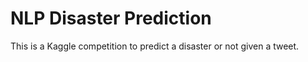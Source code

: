 # NLP Disaster Prediction

This is a Kaggle competition to predict a disaster or not given a tweet.
